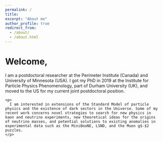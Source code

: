 ```yaml
---
permalink: /
title: 
excerpt: "About me"
author_profile: true
redirect_from: 
  - /about/
  - /about.html
---
```


<!-- <div class="container">
 -->
<!-- <div class="mybg-image"> -->
<!-- <img src="../images/multilepton.png" alt="neutrino matter effects" style="width:100%;  padding-top:1%;padding-bottom:1%;padding-right:40px;padding-left:40px; background-color: rgba(256,256,256, 0.6); position: relative; bottom: 0%; border-width: 1px; overflow-x: hidden;">
 -->
<!-- </div> -->
<div class="layer">
<div class="mybg-text">
  <h1>Welcome, </h1>
    <p>
      I am a postdoctoral researcher at the Perimeter Institute (Canada) and University of Minnesota (USA). I got my PhD in 2019 at the Institute for Particle Physics Phenomenology, part of Durham University (UK), and moved to the US for my current joint postdoctoral position.
    </p>

    <p>
      I am interested in extensions of the Standard Model of particle physics and the existence of dark sectors in the Universe. Some of my recent work concerns novel strategies to search for new physics in kaon and neutrino experiments, new theoretical ideas for the origins of neutrino masses, and potential solutions to existing anomalies in experimental data such as the MiniBooNE, LSND, and the Muon g$-$2 puzzles. 
    </p>
</div>
</div>
<!-- </div> -->
